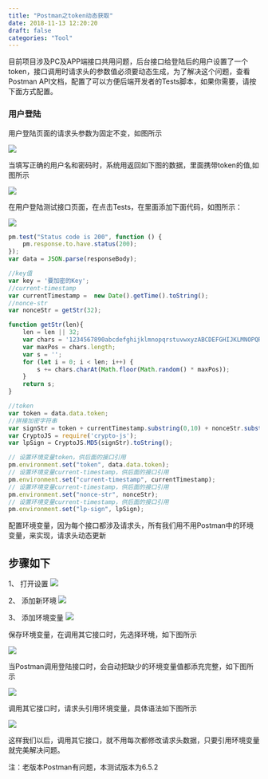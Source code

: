 ```yaml
---
title: "Postman之token动态获取"
date: 2018-11-13 12:20:20
draft: false
categories: "Tool"
---
```

目前项目涉及PC及APP端接口共用问题，后台接口给登陆后的用户设置了一个token，接口调用时请求头的参数值必须要动态生成，为了解决这个问题，查看Postman API文档，配置了可以方便后端开发者的Tests脚本，如果你需要，请按下面方式配置。

### 用户登陆

用户登陆页面的请求头参数为固定不变，如图所示

![](/images/2018/11/12/2018-11-12-5.36.35.png)

当填写正确的用户名和密码时，系统用返回如下图的数据，里面携带token的值,如图所示

![](/images/2018/11/12/2018-11-12-5.49.47.png)

在用户登陆测试接口页面，在点击Tests，在里面添加下面代码，如图所示：

![](/images/2018/11/12/2018-11-12-5.51.36.png)

``` javascript
pm.test("Status code is 200", function () {
    pm.response.to.have.status(200);
});
var data = JSON.parse(responseBody);

//key值
var key = '要加密的Key';
//current-timestamp
var currentTimestamp =  new Date().getTime().toString();
//nonce-str
var nonceStr = getStr(32);

function getStr(len){
    len = len || 32;
    var chars = '1234567890abcdefghijklmnopqrstuvwxyzABCDEFGHIJKLMNOPQRSTUVWXYZ';
    var maxPos = chars.length;
    var s = '';
    for (let i = 0; i < len; i++) {
        s += chars.charAt(Math.floor(Math.random() * maxPos));
    }
    return s;
}

//token
var token = data.data.token;
//拼接加密字符串
var signStr = token + currentTimestamp.substring(0,10) + nonceStr.substring(0,16) + key;
var CryptoJS = require('crypto-js');
var lpSign = CryptoJS.MD5(signStr).toString();

// 设置环境变量token，供后面的接口引用
pm.environment.set("token", data.data.token);
// 设置环境变量current-timestamp，供后面的接口引用
pm.environment.set("current-timestamp", currentTimestamp);
// 设置环境变量current-timestamp，供后面的接口引用
pm.environment.set("nonce-str", nonceStr);
// 设置环境变量current-timestamp，供后面的接口引用
pm.environment.set("lp-sign", lpSign);
```

配置环境变量，因为每个接口都涉及请求头，所有我们用不用Postman中的环境变量，来实现，请求头动态更新

## 步骤如下
1、 打开设置
![](/images/2018/11/12/2018-11-12-5.55.52.png)

2、 添加新环境
![](/images/2018/11/12/2018-11-12-5.59.36.png)

3、 添加环境变量
![](/images/2018/11/12/2018-11-12-7.14.38.png)

保存环境变量，在调用其它接口时，先选择环境，如下图所示

![](/images/2018/11/12/2018-11-12-7.18.57.png)

当Postman调用登陆接口时，会自动把缺少的环境变量值都添充完整，如下图所示

![](/images/2018/11/12/2018-11-12-7.24.30.png)

调用其它接口时，请求头引用环境变量，具体语法如下图所示

![](/images/2018/11/12/2018-11-12-8.05.02.png)

这样我们以后，调用其它接口，就不用每次都修改请求头数据，只要引用环境变量就完美解决问题。

注：老版本Postman有问题，本测试版本为6.5.2